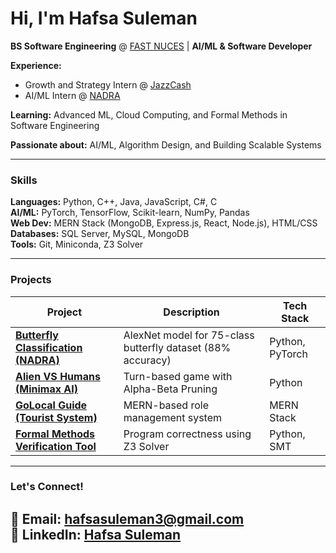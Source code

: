 # Hi, I'm Hafsa Suleman 
**BS Software Engineering** @ [FAST NUCES](https://www.nu.edu.pk/) | **AI/ML & Software Developer**  

**Experience:**  
- Growth and Strategy Intern @ [JazzCash](https://www.jazzcash.com.pk/)  
- AI/ML Intern @ [NADRA](https://www.nadra.gov.pk/)  

**Learning:** Advanced ML, Cloud Computing, and Formal Methods in Software Engineering  

**Passionate about:** AI/ML, Algorithm Design, and Building Scalable Systems  

---

### **Skills**  
**Languages:** Python, C++, Java, JavaScript, C#, C  
**AI/ML:** PyTorch, TensorFlow, Scikit-learn, NumPy, Pandas  
**Web Dev:** MERN Stack (MongoDB, Express.js, React, Node.js), HTML/CSS  
**Databases:** SQL Server, MySQL, MongoDB  
**Tools:** Git, Miniconda, Z3 Solver  

---

### **Projects**  
| Project | Description | Tech Stack |  
|---------|-------------|------------|  
| **[Butterfly Classification (NADRA)](link)** | AlexNet model for 75-class butterfly dataset (88% accuracy) | Python, PyTorch |  
| **[Alien VS Humans (Minimax AI)](link)** | Turn-based game with Alpha-Beta Pruning | Python |  
| **[GoLocal Guide (Tourist System)](link)** | MERN-based role management system | MERN Stack |  
| **[Formal Methods Verification Tool](link)** | Program correctness using Z3 Solver | Python, SMT |  

---

### **Let's Connect!**  
📧 **Email:** hafsasuleman3@gmail.com  
🔗 **LinkedIn:** [Hafsa Suleman](http://www.linkedin.com/in/hafsa-suleman)  
---
<!--
**hafsaa-suleman/hafsaa-suleman** is a ✨ _special_ ✨ repository because its `README.md` (this file) appears on your GitHub profile.

Here are some ideas to get you started:

- 🔭 I’m currently working on ...
- 🌱 I’m currently learning ...
- 👯 I’m looking to collaborate on ...
- 🤔 I’m looking for help with ...
- 💬 Ask me about ...
- 📫 How to reach me: ...
- 😄 Pronouns: ...
- ⚡ Fun fact: ...
-->
